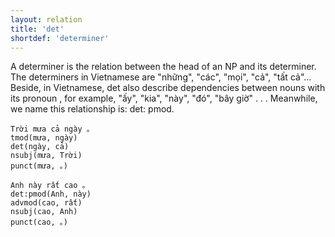 ```yaml
---
layout: relation
title: 'det'
shortdef: 'determiner'
---
```


A determiner is the relation between the head of an NP and its determiner. The determiners in
Vietnamese are "những", "các", "mọi", "cả", "tất cả"... Beside, in Vietnamese, det also describe
dependencies between nouns with its pronoun , for example, "ấy", "kia", "này", "đó", "bây giờ" . . .
Meanwhile, we name this relationship is: det: pmod.

<pre><code class="language-sdparse">Trời mưa cả ngày 。
tmod(mưa, ngày)
det(ngày, cả)
nsubj(mưa, Trời)
punct(mưa, 。)
</code></pre>

<pre><code class="language-sdparse">Anh này rất cao 。
det:pmod(Anh, này)
advmod(cao, rất)
nsubj(cao, Anh)
punct(cao, 。)
</code></pre>
